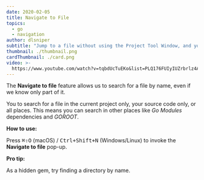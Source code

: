 ```yaml
---
date: 2020-02-05
title: Navigate to File
topics:
  - go
  - navigation
author: dlsniper
subtitle: "Jump to a file without using the Project Tool Window, and your mouse"
thumbnail: ./thumbnail.png
cardThumbnail: ./card.png
video: >-
  https://www.youtube.com/watch?v=tqbdUcTuEKo&list=PLQ176FUIyIUZrbrlz4AY1V8VzBJKZyVlW&index=80
---
```


The **Navigate to file** feature allows us to search for a file by name, even if we know only part of it.

You to search for a file in the current project only, your source code only, or all places. This means you can search in other places like _Go Modules_ dependencies and _GOROOT_.

**How to use:**

Press <kbd>⌘⇧O</kbd> (macOS) / <kbd>Ctrl+Shift+N</kbd> (Windows/Linux) to invoke the **Navigate to file** pop-up.

**Pro tip:**

As a hidden gem, try finding a directory by name.
